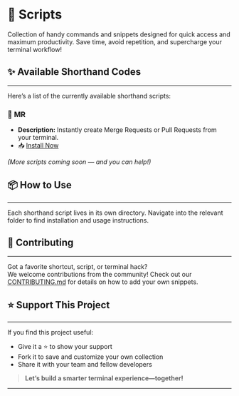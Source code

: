 # 🚀 Scripts

Collection of handy commands and snippets designed for quick access and maximum productivity. Save time, avoid repetition, and supercharge your terminal workflow!

## ✨ Available Shorthand Codes
---
Here’s a list of the currently available shorthand scripts:

### 🔧 **MR**
- **Description:** Instantly create Merge Requests or Pull Requests from your terminal.
- 📥 [Install Now](./mr)

*(More scripts coming soon — and you can help!)*

## 📦 How to Use
---
Each shorthand script lives in its own directory. Navigate into the relevant folder to find installation and usage instructions.

## 🤝 Contributing
---
Got a favorite shortcut, script, or terminal hack?  
We welcome contributions from the community! Check out our [CONTRIBUTING.md](CONTRIBUTING.md) for details on how to add your own snippets.

## ⭐ Support This Project
---
If you find this project useful:
- Give it a ⭐ to show your support
- Fork it to save and customize your own collection
- Share it with your team and fellow developers

> **Let’s build a smarter terminal experience—together!**

---
